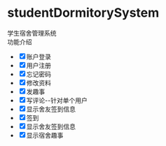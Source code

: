 # studentDormitorySystem
学生宿舍管理系统<br>
功能介绍<br>
<ul>
  <li><input type="checkbox" value="账户登录" checked="checked">账户登录</input></li>
  <li><input type="checkbox" value="用户注册" checked="checked">用户注册</input></li>
  <li><input type="checkbox" value="忘记密码" checked="checked">忘记密码</input></li>
  <li><input type="checkbox" value="修改资料" checked="checked">修改资料</input></li>
  <li><input type="checkbox" value="发趣事" checked="checked">发趣事</input></li>
  <li><input type="checkbox" value="写评论" checked="checked">写评论--针对单个用户</input></li>
  <li><input type="checkbox" value="显示舍友签到信息" checked="checked">显示舍友签到信息</input></li>
  <li><input type="checkbox" value="签到" checked="checked">签到</input></li>
  <li><input type="checkbox" value="显示舍友签到信息" checked="checked">显示舍友签到信息</input></li>
  <li><input type="checkbox" value="显示宿舍趣事" checked="checked">显示宿舍趣事</input></li>
</ul>

